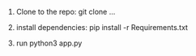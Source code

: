 1) Clone to the repo: git clone ...

2) install dependencies: pip install -r Requirements.txt

3) run python3 app.py
   
